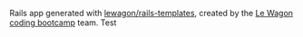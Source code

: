 Rails app generated with [lewagon/rails-templates](https://github.com/lewagon/rails-templates), created by the [Le Wagon coding bootcamp](https://www.lewagon.com) team.
Test
